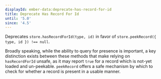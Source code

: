 ```yaml
---
displayId: ember-data:deprecate-has-record-for-id
title: Deprecate Has Record For Id
until: '5.0'
since: '4.5'
---
```


Deprecates `store.hasRecordForId(type, id)` in favor of `store.peekRecord({ type, id }) !== null`.

Broadly speaking, while the ability to query for presence is important, a key distinction exists between these methods that make relying on `hasRecordForId` unsafe, as it may report `true` for a record which is not-yet loaded and un-peekable. `peekRecord` offers a safe mechanism by which to check for whether a record is present in a usable manner.
